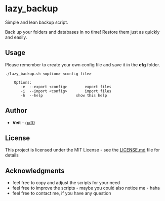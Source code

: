 # lazy_backup

Simple and lean backup script.

Back up your folders and databases in no time! Restore them just as quickly and easily.



## Usage

Please remember to create your own config file and save it in the <b>cfg</b> folder.


```
./lazy_backup.sh <option> <config file>
```


```
    Options:
       -e  --export <config>		export files
       -i  --import <config>		import files
       -h  --help       		show this help
```


## Author

* **Veit** - [gxf0](https://github.com/gxf0)

## License

This project is licensed under the MIT License - see the [LICENSE.md](LICENSE.md) file for details

## Acknowledgments

* feel free to copy and adjust the scripts for your need
* feel free to improve the scripts - maybe you could also notice me - haha
* feel free to contact me, if you have any question
